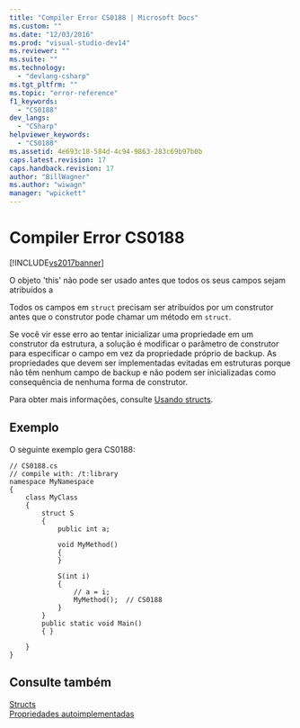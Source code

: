 ```yaml
---
title: "Compiler Error CS0188 | Microsoft Docs"
ms.custom: ""
ms.date: "12/03/2016"
ms.prod: "visual-studio-dev14"
ms.reviewer: ""
ms.suite: ""
ms.technology: 
  - "devlang-csharp"
ms.tgt_pltfrm: ""
ms.topic: "error-reference"
f1_keywords: 
  - "CS0188"
dev_langs: 
  - "CSharp"
helpviewer_keywords: 
  - "CS0188"
ms.assetid: 4e693c18-584d-4c94-9863-283c69b97b0b
caps.latest.revision: 17
caps.handback.revision: 17
author: "BillWagner"
ms.author: "wiwagn"
manager: "wpickett"
---
```

# Compiler Error CS0188
[!INCLUDE[vs2017banner](../../../csharp/includes/vs2017banner.md)]

O objeto 'this' não pode ser usado antes que todos os seus campos sejam atribuídos a  
  
 Todos os campos em `struct` precisam ser atribuídos por um construtor antes que o construtor pode chamar um método em `struct`.  
  
 Se você vir esse erro ao tentar inicializar uma propriedade em um construtor da estrutura, a solução é modificar o parâmetro de construtor para especificar o campo em vez da propriedade próprio de backup.  As propriedades que devem ser implementadas evitadas em estruturas porque não têm nenhum campo de backup e não podem ser inicializadas como consequência de nenhuma forma de construtor.  
  
 Para obter mais informações, consulte [Usando structs](../../../csharp/programming-guide/classes-and-structs/using-structs.md).  
  
## Exemplo  
 O seguinte exemplo gera CS0188:  
  
```  
// CS0188.cs  
// compile with: /t:library  
namespace MyNamespace  
{  
    class MyClass  
    {  
        struct S  
        {  
            public int a;  
  
            void MyMethod()  
            {  
            }  
  
            S(int i)  
            {  
                // a = i;  
                MyMethod();  // CS0188  
            }  
        }  
        public static void Main()  
        { }  
  
    }  
}  
```  
  
## Consulte também  
 [Structs](../../../csharp/programming-guide/classes-and-structs/structs.md)   
 [Propriedades autoimplementadas](../../../csharp/programming-guide/classes-and-structs/auto-implemented-properties.md)
